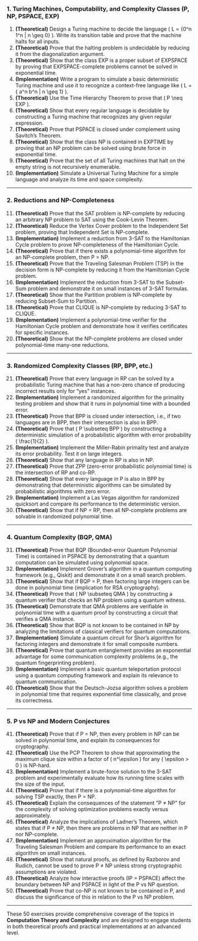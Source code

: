 ### **1. Turing Machines, Computability, and Complexity Classes (P, NP, PSPACE, EXP)**

1. **(Theoretical)** Design a Turing machine to decide the language \( L = \{0^n 1^n | n \geq 0\} \). Write its transition table and prove that the machine halts for all inputs.
2. **(Theoretical)** Prove that the halting problem is undecidable by reducing it from the diagonalization argument.
3. **(Theoretical)** Show that the class EXP is a proper subset of EXPSPACE by proving that EXPSPACE-complete problems cannot be solved in exponential time.
4. **(Implementation)** Write a program to simulate a basic deterministic Turing machine and use it to recognize a context-free language like \( L = \{ a^n b^n | n \geq 1\} \).
5. **(Theoretical)** Use the Time Hierarchy Theorem to prove that \( P \neq EXP \).
6. **(Theoretical)** Show that every regular language is decidable by constructing a Turing machine that recognizes any given regular expression.
7. **(Theoretical)** Prove that PSPACE is closed under complement using Savitch’s Theorem.
8. **(Theoretical)** Show that the class NP is contained in EXPTIME by proving that an NP problem can be solved using brute force in exponential time.
9. **(Theoretical)** Prove that the set of all Turing machines that halt on the empty string is not recursively enumerable.
10. **(Implementation)** Simulate a Universal Turing Machine for a simple language and analyze its time and space complexity.

---

### **2. Reductions and NP-Completeness**

11. **(Theoretical)** Prove that the SAT problem is NP-complete by reducing an arbitrary NP problem to SAT using the Cook-Levin Theorem.
12. **(Theoretical)** Reduce the Vertex Cover problem to the Independent Set problem, proving that Independent Set is NP-complete.
13. **(Implementation)** Implement a reduction from 3-SAT to the Hamiltonian Cycle problem to prove NP-completeness of the Hamiltonian Cycle.
14. **(Theoretical)** Prove that if there exists a polynomial-time algorithm for an NP-complete problem, then P = NP.
15. **(Theoretical)** Prove that the Traveling Salesman Problem (TSP) in the decision form is NP-complete by reducing it from the Hamiltonian Cycle problem.
16. **(Implementation)** Implement the reduction from 3-SAT to the Subset-Sum problem and demonstrate it on small instances of 3-SAT formulas.
17. **(Theoretical)** Show that the Partition problem is NP-complete by reducing Subset-Sum to Partition.
18. **(Theoretical)** Prove that CLIQUE is NP-complete by reducing 3-SAT to CLIQUE.
19. **(Implementation)** Implement a polynomial-time verifier for the Hamiltonian Cycle problem and demonstrate how it verifies certificates for specific instances.
20. **(Theoretical)** Show that the NP-complete problems are closed under polynomial-time many-one reductions.

---

### **3. Randomized Complexity Classes (RP, BPP, etc.)**

21. **(Theoretical)** Prove that every language in RP can be solved by a probabilistic Turing machine that has a non-zero chance of producing incorrect results only for “yes” instances.
22. **(Implementation)** Implement a randomized algorithm for the primality testing problem and show that it runs in polynomial time with a bounded error.
23. **(Theoretical)** Prove that BPP is closed under intersection, i.e., if two languages are in BPP, then their intersection is also in BPP.
24. **(Theoretical)** Prove that \( P \subseteq BPP \) by constructing a deterministic simulation of a probabilistic algorithm with error probability \( \frac{1}{2} \).
25. **(Implementation)** Implement the Miller-Rabin primality test and analyze its error probability. Test it on large integers.
26. **(Theoretical)** Show that any language in RP is also in NP.
27. **(Theoretical)** Prove that ZPP (zero-error probabilistic polynomial time) is the intersection of RP and co-RP.
28. **(Theoretical)** Show that every language in P is also in BPP by demonstrating that deterministic algorithms can be simulated by probabilistic algorithms with zero error.
29. **(Implementation)** Implement a Las Vegas algorithm for randomized quicksort and compare its performance to the deterministic version.
30. **(Theoretical)** Show that if NP = RP, then all NP-complete problems are solvable in randomized polynomial time.

---

### **4. Quantum Complexity (BQP, QMA)**

31. **(Theoretical)** Prove that BQP (Bounded-error Quantum Polynomial Time) is contained in PSPACE by demonstrating that a quantum computation can be simulated using polynomial space.
32. **(Implementation)** Implement Grover’s algorithm in a quantum computing framework (e.g., Qiskit) and demonstrate it on a small search problem.
33. **(Theoretical)** Show that if BQP = P, then factoring large integers can be done in polynomial time (implication for RSA cryptography).
34. **(Theoretical)** Prove that \( NP \subseteq QMA \) by constructing a quantum verifier that checks an NP problem using a quantum witness.
35. **(Theoretical)** Demonstrate that QMA problems are verifiable in polynomial time with a quantum proof by constructing a circuit that verifies a QMA instance.
36. **(Theoretical)** Show that BQP is not known to be contained in NP by analyzing the limitations of classical verifiers for quantum computations.
37. **(Implementation)** Simulate a quantum circuit for Shor’s algorithm for factoring integers and demonstrate it for small composite numbers.
38. **(Theoretical)** Prove that quantum entanglement provides an exponential advantage for some communication complexity problems (e.g., the quantum fingerprinting problem).
39. **(Implementation)** Implement a basic quantum teleportation protocol using a quantum computing framework and explain its relevance to quantum communication.
40. **(Theoretical)** Show that the Deutsch-Jozsa algorithm solves a problem in polynomial time that requires exponential time classically, and prove its correctness.

---

### **5. P vs NP and Modern Conjectures**

41. **(Theoretical)** Prove that if P = NP, then every problem in NP can be solved in polynomial time, and explain its consequences for cryptography.
42. **(Theoretical)** Use the PCP Theorem to show that approximating the maximum clique size within a factor of \( n^\epsilon \) for any \( \epsilon > 0 \) is NP-hard.
43. **(Implementation)** Implement a brute-force solution to the 3-SAT problem and experimentally evaluate how its running time scales with the size of the input.
44. **(Theoretical)** Prove that if there is a polynomial-time algorithm for solving TSP exactly, then P = NP.
45. **(Theoretical)** Explain the consequences of the statement "P ≠ NP" for the complexity of solving optimization problems exactly versus approximately.
46. **(Theoretical)** Analyze the implications of Ladner’s Theorem, which states that if P ≠ NP, then there are problems in NP that are neither in P nor NP-complete.
47. **(Implementation)** Implement an approximation algorithm for the Traveling Salesman Problem and compare its performance to an exact algorithm on small instances.
48. **(Theoretical)** Show that natural proofs, as defined by Razborov and Rudich, cannot be used to prove P ≠ NP unless strong cryptographic assumptions are violated.
49. **(Theoretical)** Analyze how interactive proofs (IP = PSPACE) affect the boundary between NP and PSPACE in light of the P vs NP question.
50. **(Theoretical)** Prove that co-NP is not known to be contained in P, and discuss the significance of this in relation to the P vs NP problem.

---

These 50 exercises provide comprehensive coverage of the topics in **Computation Theory and Complexity** and are designed to engage students in both theoretical proofs and practical implementations at an advanced level.